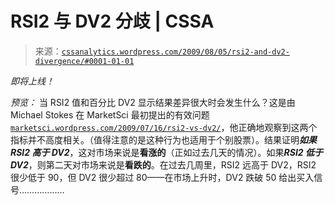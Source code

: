<!--yml

分类：未分类

日期：2024-05-12 18:52:03

-->

# RSI2 与 DV2 分歧 | CSSA

> 来源：[`cssanalytics.wordpress.com/2009/08/05/rsi2-and-dv2-divergence/#0001-01-01`](https://cssanalytics.wordpress.com/2009/08/05/rsi2-and-dv2-divergence/#0001-01-01)

*即将上线！*

*预览：* 当 RSI2 值和百分比 DV2 显示结果差异很大时会发生什么？这是由 Michael Stokes 在 MarketSci 最初提出的有效问题[`marketsci.wordpress.com/2009/07/16/rsi2-vs-dv2/`](http://marketsci.wordpress.com/2009/07/16/rsi2-vs-dv2/)，他正确地观察到这两个指标并不高度相关。（值得注意的是这种行为也适用于个别股票）。结果证明***如果 RSI2 高于 DV2***，这对市场来说是**看涨的**（正如过去几天的情况）。如果***RSI2 低于 DV2***，则第二天对市场来说是**看跌的**。在过去几周里，RSI2 远高于 DV2，RSI2 很少低于 90，但 DV2 很少超过 80——在市场上升时，DV2 跌破 50 给出买入信号………………

